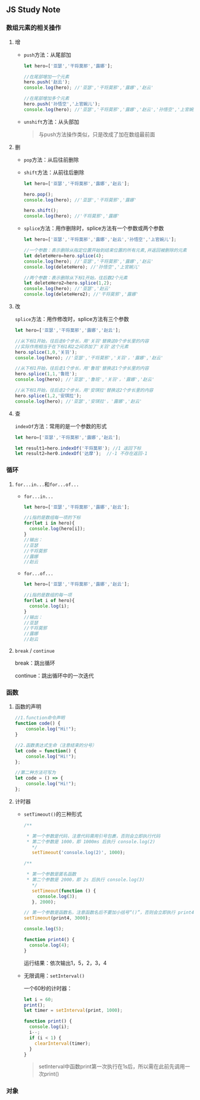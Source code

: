 ## JS Study Note

### 数组元素的相关操作

1. 增

   * `push`方法：从尾部加

     ```javascript
     let hero=['亚瑟','干将莫邪','露娜'];
     
     //在尾部增加一个元素
     hero.push('赵云');
     console.log(hero); //'亚瑟','干将莫邪','露娜','赵云'
     
     //在尾部增加多个元素
     hero.push('孙悟空','上官婉儿');
     console.log(hero); //'亚瑟','干将莫邪','露娜','赵云','孙悟空','上官婉儿'
     ```

   * `unshift`方法：从头部加

     > 与push方法操作类似，只是改成了加在数组最前面

2. 删

   * `pop`方法：从后往前删除

   * `shift`方法：从前往后删除

     ```js
     let hero=['亚瑟','干将莫邪','露娜','赵云'];
     
     hero.pop();
     console.log(hero); //'亚瑟','干将莫邪','露娜'
     
     hero.shift();
     console.log(hero); //'干将莫邪','露娜'
     ```

   * `splice`方法：用作删除时，splice方法有一个参数或两个参数

     ```js
     let hero=['亚瑟','干将莫邪','露娜','赵云','孙悟空','上官婉儿'];
     
     //一个参数：表示删除从指定位置开始到结束位置的所有元素,并返回被删除的元素
     let deleteHero=hero.splice(4);
     console.log(hero); //'亚瑟','干将莫邪','露娜','赵云'
     console.log(deleteHero); //'孙悟空','上官婉儿'
     
     //两个参数：表示删除从下标1开始，往后数2个元素
     let deleteHero2=hero.splice(1,2);
     console.log(hero); //'亚瑟','赵云'
     console.log(deleteHero2); //'干将莫邪','露娜'
     ```

3. 改

   `splice`方法：用作修改时，splice方法有三个参数

   ```js
   let hero=['亚瑟','干将莫邪','露娜','赵云'];
   
   //从下标1开始，往后走0个步长，用'关羽'替换这0个步长里的内容
   //实际作用相当于在下标1和2之间添加了'关羽'这个元素
   hero.splice(1,0,'关羽');
   console.log(hero); //'亚瑟','干将莫邪','关羽'，'露娜','赵云'
   
   //从下标1开始，往后走1个步长，用'鲁班'替换这1个步长里的内容
   hero.splice(1,1,'鲁班');
   console.log(hero); //'亚瑟','鲁班','关羽'，'露娜','赵云'
   
   //从下标1开始，往后走2个步长，用'安琪拉'替换这2个步长里的内容
   hero.splice(1,2,'安琪拉');
   console.log(hero); //'亚瑟','安琪拉'，'露娜','赵云'
   ```

4. 查

   `indexOf`方法：常用的是一个参数的形式

   ```js
   let hero=['亚瑟','干将莫邪','露娜','赵云'];
   
   let result1=hero.indexOf('干将莫邪'); //1 返回下标
   let result2=her0.indexOf('达摩');  //-1 不存在返回-1
   ```



### 循环

1. `for...in...`和`for...of...`

   * `for...in...`

     ```js
     let hero=['亚瑟','干将莫邪','露娜','赵云'];
     
     //i指的是数组每一项的下标
     for(let i in hero){
       console.log(hero[i]);
     }
     //输出：
     //亚瑟
     //干将莫邪
     //露娜
     //赵云
     ```

   * `for...of...`

     ```js
     let hero=['亚瑟','干将莫邪','露娜','赵云'];
     
     //i指的是数组的每一项
     for(let i of hero){
       console.log(i);
     }
     //输出：
     //亚瑟
     //干将莫邪
     //露娜
     //赵云
     ```

2. `break` /  `continue`

   break：跳出循环

   continue：跳出循环中的一次迭代



### 函数

1. 函数的声明

   ```js
   //1.function命令声明
   function code() {
       console.log("Hi!");
   }
   
   //2.函数表达式生命（注意结束的分号）
   let code = function() {
       console.log("Hi!");
   };
   
   //第二种方法可写为
   let code = () => {
       console.log("Hi!");
   };
   ```

2. 计时器

   * `setTimeout()`的三种形式

     ```js
     /**
     
      * 第一个参数是代码，注意代码需用引号包裹，否则会立即执行代码
      * 第二个参数是 1000，即 1000ms 后执行 console.log(2)
        */
        setTimeout('console.log(2)', 1000);
     
     /**
     
      * 第一个参数是匿名函数
      * 第二个参数是 2000，即 2s 后执行 console.log(3)
        */
        setTimeout(function () {
          console.log(3);
        }, 2000);
     
     // 第一个参数是函数名，注意函数名后不要加小括号“()”，否则会立即执行 print4
     setTimeout(print4, 3000);
     
     console.log(5);
     
     function print4() {
       console.log(4);
     }
     ```

     运行结果：依次输出1，5，2，3，4

   * 无限调用：`setInterval()`

     一个60秒的计时器：

     ```js
     let i = 60;
     print();
     let timer = setInterval(print, 1000);
     
     function print() {
       console.log(i);
       i--;
       if (i < 1) {
         clearInterval(timer);
       }
     }
     ```

     > setInterval中函数print第一次执行在1s后，所以需在此前先调用一次print()



### 对象

